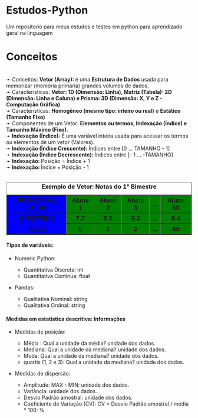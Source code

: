 # Estudos-Python
Um repositorio para meus estudos e testes em python para aprendizado geral na linguagem

# Conceitos
<br/>
    &#10139; Conceitos: <b>Vetor (Array): </b> é uma <b>Estrutura de Dados</b> usada para memorizar (memória primária) grandes volumes de dados.<br/>
    &#10139; Características: <b>Vetor: 1D (Dimensão: Linha), Matriz (Tabela): 2D (Dimensão: Linha e Coluna) e Prisma: 3D (Dimensão: X, Y e Z - Computação Gráfica)</b><br/>
    &#10139; Características: <b>Homogêneo (mesmo tipo: inteiro ou real)</b> e <b>Estático (Tamanho Fixo)</b><br/>
    &#10139; Componentes de um Vetor: <b>Elementos ou termos, Indexação (Índice) e Tamanho Máximo (Fixo).</b><br/>
    &#10139; <b>Indexação (Índice): </b>É uma variável inteira usada para acessar os termos ou elementos de um vetor (Valores).<br/>
    &#10139; <b>Indexação (Índice Crescente): </b>Índices entre [0 ... TAMANHO - 1]<br/>
    &#10139; <b>Indexação (Índice Decrescente): </b>Índices entre [- 1 ... -TAMANHO]<br/>
    &#10139; <b>Indexação: </b>Posição = Índice + 1<br/>
    &#10139; <b>Indexação: </b>Índice  = Posição - 1<br/><br/>
    <table border="1" width="750">
            <caption><b>Exemplo de Vetor: Notas do 1° Bimestre</b></caption>
            <tr>
                <th bgcolor="blue" bold=true>POSIÇÃO NA PAUTA</th>
                <th bgcolor="green">Aluno 1</th>
                <th bgcolor="green">Aluno 2</th>
                <th bgcolor="green">Aluno 3</th>
                <th bgcolor="green">...</th>
                <th bgcolor="green">Aluno 50</th>
            </tr>
            <tr>
                <th bgcolor="blue" bold=true><b>BIMESTRE 1</b></th>
                <th bgcolor="green">7.7</th>
                <th bgcolor="green">5.5</th>
                <th bgcolor="green">9.2</th>
                <th bgcolor="green">...</th>
                <th bgcolor="green">8.4</th>
            </tr>
            <tr>
                <th bgcolor="blue" bold=true>ÍNDICE</th>
                <th bgcolor="green">0</th>
                <th bgcolor="green">1</th>
                <th bgcolor="green">2</th>
                <th bgcolor="green">...</th>
                <th bgcolor="green">49</th>
            </tr>
    </table>


#### Tipos de variáveis:

- Numeric Python:

  - Quantitativa Discreta: int
  - Quantitativa Contínua: float

- Pandas:

  - Qualitativa Nominal: string
  - Qualitativa Ordinal: string

#### Medidas em estatística descritiva: Informações

- Medidas de posição:

  - Média : Qual a unidade da média? unidade dos dados.
  - Mediana: Qual a unidade da mediana? unidade dos dados.
  - Moda: Qual a unidade da mediana? unidade dos dados.
  - quartis (1, 2 e 3): Qual a unidade da mediana? unidade dos dados.

- Medidas de dispersão:

  - Amplitude: MAX - MIN: unidade dos dados.
  - Variância: unidade dos dados.
  - Desvio Padrão amostral: unidade dos dados.
  - Coeficiente de Variação (CV): CV = Desvio Padrão amostral / média \* 100: %
